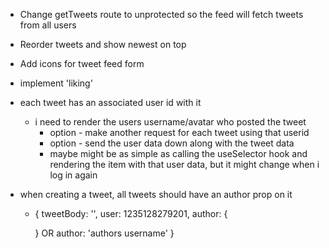- Change getTweets route to unprotected so the feed will fetch tweets from all users

- Reorder tweets and show newest on top

- Add icons for tweet feed form

- implement 'liking'

- each tweet has an associated user id with it
    - i need to render the users username/avatar who posted the tweet
        - option - make another request for each tweet using that userid
        - option - send the user data down along with the tweet data 
        - maybe might be as simple as calling the useSelector hook and rendering the item with that user data, but it might change when i log in again

- when creating a tweet, all tweets should have an author prop on it
    - {
        tweetBody: '',
        user: 1235128279201,
        author: {

        }
        OR
        author: 'authors username'
    }